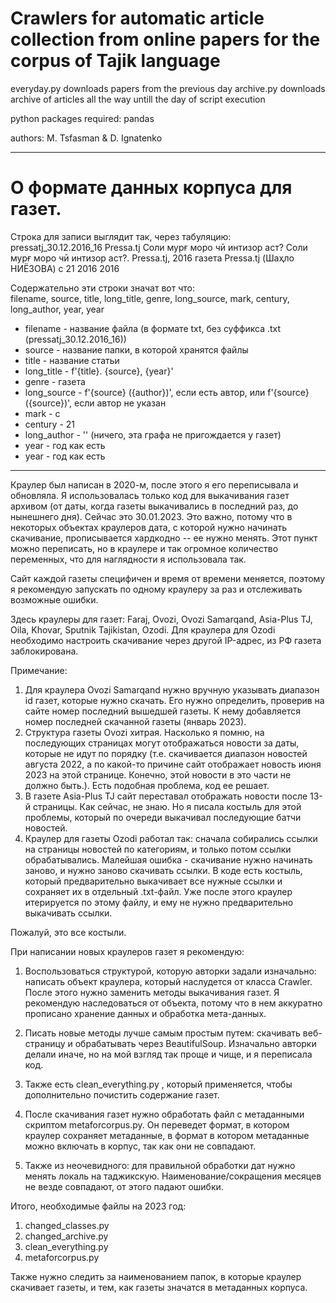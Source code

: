 # Crawlers for automatic article collection from online papers for the corpus of Tajik language

everyday.py downloads papers from the previous day
archive.py downloads archive of articles all the way untill the day of script execution

python packages required: pandas

authors: M. Tsfasman & D. Ignatenko
___________________________________
# О формате данных корпуса для газет.

Строка для записи выглядит так, через табуляцию:  
pressatj_30.12.2016_16	Pressa.tj	Соли мурғ моро чӣ интизор аст?	Соли мурғ моро чӣ интизор аст?. Pressa.tj, 2016	газета	Pressa.tj (Шаҳло НИЁЗОВА)	с	21		2016	2016

Содержательно эти строки значат вот что:  
filename, source, title, long_title, genre, long_source, mark, century, long_author, year, year

* filename - название файла (в формате txt, без суффикса .txt (pressatj_30.12.2016_16))
* source - название папки, в которой хранятся файлы
* title - название статьи
* long_title - f'{title}. {source}, {year}'
* genre - газета
* long_source - f'{source} ({author})', если есть автор, или f'{source} ({source})', если автор не указан
* mark - с
* century - 21
* long_author - '' (ничего, эта графа не пригождается у газет)
* year - год как есть
* year - год как есть
__________________________________________________

Краулер был написан в 2020-м, после этого я его переписывала и обновляла. Я использовалась только код для выкачивания газет архивом (от даты, когда газеты выкачивались в последний раз, до нынешнего дня).
Сейчас это 30.01.2023. Это важно, потому что в некоторых объектах краулеров дата, с которой нужно начинать скачивание, прописывается хардкодно -- ее нужно менять.
Этот пункт можно переписать, но в краулере и так огромное количество переменных, что для наглядности я использовала так.

Сайт каждой газеты специфичен и время от времени меняется, поэтому я рекомендую запускать по одному краулеру за раз и отслеживать возможные ошибки.

Здесь краулеры для газет:
Faraj, Ovozi, Ovozi Samarqand, Asia-Plus TJ, Oila, Khovar, Sputnik Tajikistan, Ozodi.
Для краулера для Ozodi необходимо настроить скачивание через другой IP-адрес, из РФ газета заблокирована.

Примечание:
1. Для краулера Ovozi Samarqand нужно вручную указывать диапазон id газет, которые нужно скачать. Его нужно определить, проверив на сайте номер последний вышедшей газеты. К нему добавляется номер последней скачанной газеты (январь 2023).
2. Структура газеты Ovozi хитрая. Насколько я помню, на последующих страницах могут отображаться новости за даты, которые не идут по порядку (т.е. скачивается диапазон новостей августа 2022, а по какой-то причине сайт отображает новость июня 2023 на этой странице. Конечно, этой новости в это части не должно быть.). Есть подобная проблема, код ее решает.
3. В газете Asia-Plus TJ сайт переставал отображать новости после 13-й страницы. Как сейчас, не знаю. Но я писала костыль для этой проблемы, который по очереди выкачивал последующие батчи новостей.
4. Краулер для газеты Ozodi работал так: сначала собирались ссылки на страницы новостей по категориям, и только потом ссылки обрабатывались. Малейшая ошибка - скачивание нужно начинать заново, и нужно заново скачивать ссылки. В коде есть костыль, который предварительно выкачивает все нужные ссылки и сохраняет их в отдельный .txt-файл. Уже после этого краулер итерируется по этому файлу, и ему не нужно предварительно выкачивать ссылки.

Пожалуй, это все костыли.


При написании новых краулеров газет я рекомендую:
1. Воспользоваться структурой, которую авторки задали изначально: написать объект краулера, который наслудется от класса Crawler. После этого нужно заменить методы выкачивания газет. Я рекомендую наследоваться от объекта, потому что в нем аккуратно прописано хранение данных и обработка мета-данных.
2. Писать новые методы лучше самым простым путем: скачивать веб-страницу и обрабатывать через BeautifulSoup. Изначально авторки делали иначе, но на мой взгляд так проще и чище, и я переписала код.
3. Также есть clean_everything.py , который применяется, чтобы дополнительно почистить содержание газет.
4. После скачивания газет нужно обработать файл с метаданными скриптом metaforcorpus.py. Он переведет формат, в котором краулер сохраняет метаданные, в формат в котором метаданные можно включать в корпус, так как они не совпадают.

5. Также из неочевидного: для правильной обработки дат нужно менять локаль на таджикскую. Наименование/сокращения месяцев не везде совпадают, от этого падают ошибки.


Итого, необходимые файлы на 2023 год:
1. changed_classes.py
2. changed_archive.py
3. clean_everything.py
4. metaforcorpus.py


Также нужно следить за наименованием папок, в которые краулер скачивает газеты, и тем, как газеты значатся в метаданных корпуса.
